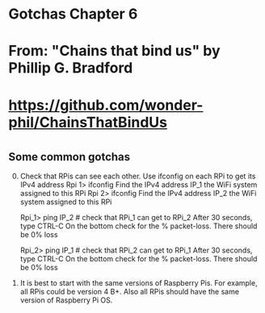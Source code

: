 # Gotchas Chapter 6
#
#
# From: "Chains that bind us" by Phillip G. Bradford
#  https://github.com/wonder-phil/ChainsThatBindUs
#     
#

## Some common gotchas

0. Check that RPis can see each other.
   Use ifconfig on each RPi to get its IPv4 address
   Rpi 1> ifconfig
   Find the IPv4 address IP_1 the WiFi system assigned to this RPi
   Rpi 2> ifconfig
   Find the IPv4 address IP_2 the WiFi system assigned to this RPi

   Rpi_1> ping IP_2   # check that RPi_1 can get to RPi_2
   After 30 seconds, type CTRL-C
   On the bottom check for the % packet-loss.  There should be 0% loss
   
   Rpi_2> ping IP_1   # check that RPi_2 can get to RPi_1
   After 30 seconds, type CTRL-C
   On the bottom check for the % packet-loss.  There should be 0% loss
1. It is best to start with the same versions of Raspberry Pis. For example, all RPis could be version 4 B+.
   Also all RPis should have the same version of Raspberry Pi OS.  


